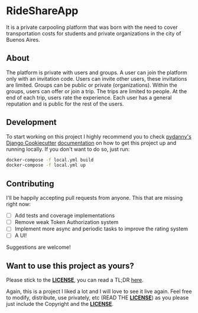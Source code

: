 # RideShareApp
It is a private carpooling platform that was born with the need to cover transportation costs for students and private organizations in the city of Buenos Aires.
## About
The platform is private with users and groups. A user can join the platform only with an invitation code. Users can invite other users, these invitations are limited.
Groups can be public or private (organizations). Within the groups, users can offer or join a trip. The trips are limited to people.
At the end of each trip, users rate the experience. Each user has a general reputation and is public for the rest of the users.
## Development
To start working on this project I highly recommend you to check
[pydanny's](https://github.com/pydanny) [Django Cookiecutter](https://github.com/pydanny/cookiecutter-django) [documentation](https://cookiecutter-django.readthedocs.io/en/latest/developing-locally-docker.html) on how to get this project up and running locally.
If you don't want to do so, just run:

```bash
docker-compose -f local.yml build
docker-compose -f local.yml up
```

## Contributing

I'll be happily accepting pull requests from anyone.
This that are missing right now:

* [ ] Add tests and coverage implementations
* [ ] Remove weak Token Authorization system
* [ ] Implement more async and periodic tasks to improve the rating system
* [ ] A UI!

Suggestions are welcome!

## Want to use this project as yours?

Please stick to the [**LICENSE**](LICENSE), you can read a TL;DR
[here](https://tldrlegal.com/license/mit-license).

Again, this is a project I liked a lot and I will love to see it live
again. Feel free to modify, distribute, use privately, etc (READ THE [**LICENSE**](LICENSE)) as
you please just include the Copyright and the [**LICENSE**](LICENSE).
